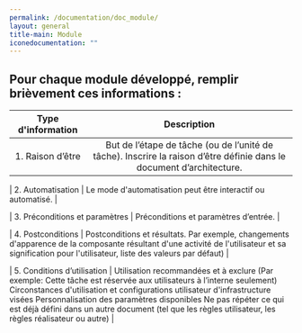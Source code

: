 ```yaml
---
permalink: /documentation/doc_module/
layout: general
title-main: Module
iconedocumentation: ""
---
```


## Pour chaque module développé, remplir brièvement ces informations :

|   Type d'information      |                                       Description                      |
|:-------------------------------------------------------------------------------------------------------:|:---------------:| 
|       1. Raison d’être                  | But de l’étape de tâche (ou de l’unité de tâche).  Inscrire la raison d’être définie dans le document d’architecture. | 

|       2. Automatisation                 | Le mode d'automatisation peut être interactif ou automatisé.  |

|       3. Préconditions et paramètres    | Préconditions et paramètres d’entrée.  |

|       4. Postconditions                 | Postconditions et résultats. Par exemple, changements d'apparence de la composante résultant d'une activité de l'utilisateur et sa signification pour l'utilisateur, liste des valeurs par défaut)  |

|       5. Conditions d’utilisation       | Utilisation recommandées et à exclure  (Par exemple: Cette tâche est réservée aux utilisateurs à l’interne seulement) Circonstances d'utilisation et configurations utilisateur d'infrastructure visées  Personnalisation des paramètres disponibles Ne pas répéter ce qui est déjà défini dans un autre document (tel que les règles utilisateur, les règles réalisateur ou autre)  |

